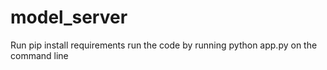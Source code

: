 # model_server
Run pip install requirements
run the code by running python app.py on the command line
